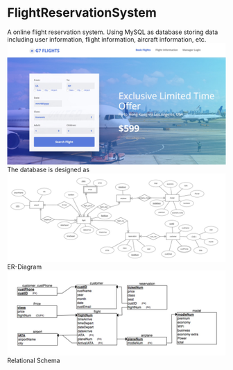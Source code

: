 # FlightReservationSystem
A online flight reservation system. Using MySQL as database storing data including user information, flight information, aircraft information, etc.
![Index Page](/index.jpg?raw=true "Index")
The database is designed as 
![ER-Diagram](/ERD.jpg?raw=true "ER-Diagram")
ER-Diagram
![Relational Schema](/RS.jpg?raw=true "Relational Schema")
Relational Schema
